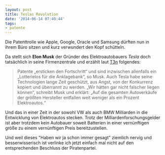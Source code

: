 ```yaml
---
layout: post
title: Teslas Revolution
date: '2014-06-14 07:40:44'
tags:
- patente
---
```


Die Patenttrolle wie Apple, Google, Oracle und Samsung dürften nun in ihrem Büro sitzen und kurz verwundert den Kopf schütteln.

Da stellt sich **Elon Musk** der Gründer des Elektroautobauers *Tesla* doch tatsächlich in seine Firmenzentrale und erzählt laut [T3n](http://t3n.de/news/tesla-patente-open-source-551078) folgendes:
> Patente „ersticken den Fortschritt“ und sind inzwischen allenfalls ein „Lotterielos für die Anklagebank“, so Musk. Auch Tesla habe seine Technologien lange Zeit geschützt, aus Angst, von der Konkurrenz kopiert und überrannt zu werden. „Wir hätten gar nicht falscher liegen können“, schreibt Musk und erklärt: „Auf die gesamten Autoverkäufe der größten Hersteller entfallen weit weniger als ein Prozent Elektroautos.“

Und das in einer Zeit in der sowohl VW als auch BMW Milliarden in die Entwicklung von Elektroautos stecken. Trotz der Milliardenforschungsgelder ist aber trotzdem kein Autobauer soweit Batterien in einer vernünftigen größe zu einem vernünftigen Preis bereitzustellen.

Und weil dieses "Haben wir ja schon immer gesagt" ziemlich nervig und besserwisserisch ist verlinke ich jetzt einfach mal nicht auf den entsprechenden Beschluss der Piratenpartei.